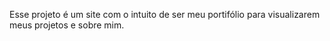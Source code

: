 Esse projeto é um site com o intuito de ser meu portifólio para visualizarem meus projetos e sobre mim.